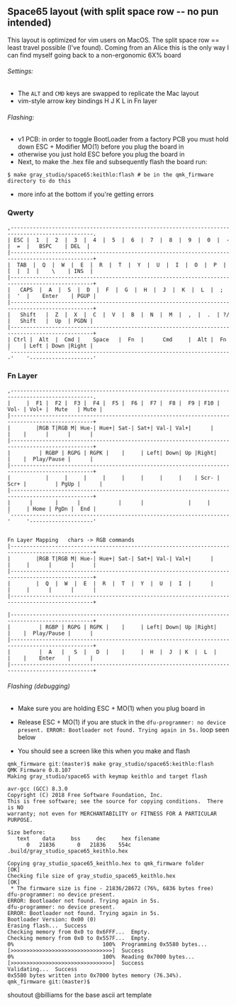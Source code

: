 ## Space65 layout (with split space row -- no pun intended)

This layout is optimized for vim users on MacOS.
The split space row == least travel possible (I've found). Coming from an Alice this is the only way I can find myself going back to a non-ergonomic 6X% board

###### Settings:

* The `ALT` and `CMD` keys are swapped to replicate the Mac layout
* vim-style arrow key bindings H J K L in Fn layer

###### Flashing:

* v1 PCB: in order to toggle BootLoader from a factory PCB you must hold down ESC + Modifier MO(1) before you plug the board in
* otherwise you just hold ESC before you plug the board in
* Next, to make the .hex file and subsequently flash the board run:

```$ make gray_studio/space65:keithlo:flash # be in the qmk_firmware directory to do this ```
* more info at the bottom if you're getting errors 


### Qwerty
```
,------------------------------------------------------------------------------------------------.
| ESC |  1  |  2  |  3  |  4  |  5  |  6  |  7  |  8  |  9  |  0  |  -  |  =  |   BSPC    | DEL  |
|------------------------------------------------------------------------------------------------+
|  TAB  |  Q  |  W  |  E  |  R  |  T  |  Y  |  U  |  I  |  O  |  P  |  [  |  ]  |    \    | INS  |
|------------------------------------------------------------------------------------------------+
|   CAPS  |  A  |  S  |  D  |  F  |  G  |  H  |  J  |  K  |  L  |  ;  |  '  |    Enter    | PGUP |
|------------------------------------------------------------------------------------------------+
|   Shift   |  Z  |  X  |  C  |  V  |  B  |  N  |  M  |  ,  |  .  | ?/ |   Shift   |  Up  | PGDN |
|------------------------------------------------------------------------------------------------+
| Ctrl |  Alt  |  Cmd |    Space   |  Fn  |      Cmd     |  Alt |  Fn  |    | Left | Down |Right |
`----------------------------------------------------------------------'    '--------------------'
```

### Fn Layer
```
,------------------------------------------------------------------------------------------------.
|     |  F1 |  F2 |  F3 |  F4 |  F5 |  F6 |  F7 |  F8 |  F9 | F10 | Vol- | Vol+ |  Mute   | Mute |
|------------------------------------------------------------------------------------------------+
|        |RGB T|RGB M| Hue-| Hue+| Sat-| Sat+| Val-| Val+|      |      |    |      |      |      |
|------------------------------------------------------------------------------------------------+
|         | RGBP | RGPG | RGPK |    |     | Left| Down| Up |Right|     |    |  Play/Pause |      |
|------------------------------------------------------------------------------------------------+
|           |     |     |     |     |     |     |     |    | Scr- | Scr+ |         | PgUp |      |
|------------------------------------------------------------------------------------------------+
|      |       |      |            |      |              |     |      |     | Home | PgDn |  End |
`---------------------------------------------------------------------'     '--------------------'


Fn Layer Mapping   chars -> RGB commands
|------------------------------------------------------------------------------------------------+
|        |RGB T|RGB M| Hue-| Hue+| Sat-| Sat+| Val-| Val+|      |     |     |      |      |      |
|------------------------------------------------------------------------------------------------+
|        |  Q  |  W  |  E  |  R  |  T  |  Y  |  U  |  I  |      |     |     |      |      |      |
|------------------------------------------------------------------------------------------------+

|------------------------------------------------------------------------------------------------+
|         | RGBP | RGPG | RGPK |    |     | Left| Down| Up |Right|     |    |  Play/Pause |      |
|------------------------------------------------------------------------------------------------+
|         |  A   |   S  |   D  |    |     |  H  |  J  | K  |  L  |     |    |    Enter    |      |
|------------------------------------------------------------------------------------------------+
```


###### Flashing (debugging)
* Make sure you are holding ESC + MO(1) when you plug board in
* Release ESC + MO(1) if you are stuck in the ```dfu-programmer: no device present.
ERROR: Bootloader not found. Trying again in 5s.``` loop seen below

* You should see a screen like this when you make and flash 
```
qmk_firmware git:(master)$ make gray_studio/space65:keithlo:flash
QMK Firmware 0.8.107
Making gray_studio/space65 with keymap keithlo and target flash

avr-gcc (GCC) 8.3.0
Copyright (C) 2018 Free Software Foundation, Inc.
This is free software; see the source for copying conditions.  There is NO
warranty; not even for MERCHANTABILITY or FITNESS FOR A PARTICULAR PURPOSE.

Size before:
   text	   data	    bss	    dec	    hex	filename
      0	  21836	      0	  21836	   554c	.build/gray_studio_space65_keithlo.hex

Copying gray_studio_space65_keithlo.hex to qmk_firmware folder                                      [OK]
Checking file size of gray_studio_space65_keithlo.hex                                               [OK]
 * The firmware size is fine - 21836/28672 (76%, 6836 bytes free)
dfu-programmer: no device present.
ERROR: Bootloader not found. Trying again in 5s.
dfu-programmer: no device present.
ERROR: Bootloader not found. Trying again in 5s.
Bootloader Version: 0x00 (0)
Erasing flash...  Success
Checking memory from 0x0 to 0x6FFF...  Empty.
Checking memory from 0x0 to 0x557F...  Empty.
0%                            100%  Programming 0x5580 bytes...
[>>>>>>>>>>>>>>>>>>>>>>>>>>>>>>>>]  Success
0%                            100%  Reading 0x7000 bytes...
[>>>>>>>>>>>>>>>>>>>>>>>>>>>>>>>>]  Success
Validating...  Success
0x5580 bytes written into 0x7000 bytes memory (76.34%).
qmk_firmware git:(master)$
```


shoutout @billiams for the base ascii art template

